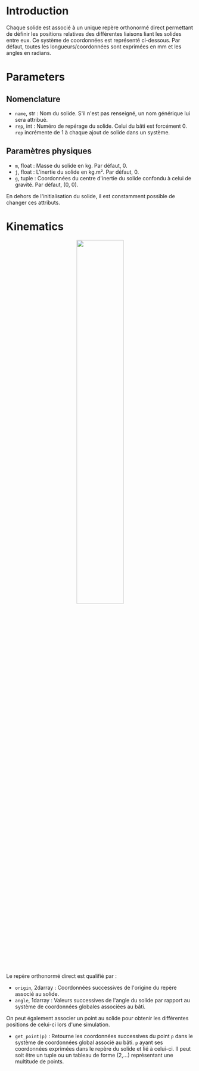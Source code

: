 # Introduction

Chaque solide est associé à un unique repère orthonormé direct permettant de définir les positions relatives des différentes liaisons liant les solides entre eux. 
Ce système de coordonnées est représenté ci-dessous. Par défaut, toutes les longueurs/coordonnées sont exprimées en mm et les angles en radians. 

# Parameters
## Nomenclature

- `name`, str : Nom du solide. S'il n'est pas renseigné, un nom générique lui sera attribué.
- `rep`, int : Numéro de repérage du solide. Celui du bâti est forcément 0. `rep` incrémente de 1 à chaque ajout de solide dans un système.

## Paramètres physiques

- `m`, float : Masse du solide en kg. Par défaut, 0. 
- `j`, float : L'inertie du solide en kg.m². Par défaut, 0. 
- `g`, tuple : Coordonnées du centre d'inertie du solide confondu à celui de gravité. Par défaut, (0, 0).

En dehors de l'initialisation du solide, il est constamment possible de changer ces attributs.

# Kinematics

<p align="center" width="100%">
    <img width="50%" src="https://user-images.githubusercontent.com/93446869/181019881-8785a058-e1c5-452c-afc3-cc42e11b8e5d.svg">
</p>

Le repère orthonormé direct est qualifié par :

- `origin`, 2darray : Coordonnées successives de l'origine du repère associé au solide.
- `angle`, 1darray : Valeurs successives de l'angle du solide par rapport au système de coordonnées globales associées au bâti.

On peut également associer un point au solide pour obtenir les différentes positions de celui-ci lors d'une simulation.

- `get_point(p)` : Retourne les coordonnées successives du point `p` dans le système de coordonnées global associé au bâti. `p` ayant ses coordonnées exprimées dans le repère du solide et lié à celui-ci. 
Il peut soit être un tuple ou un tableau de forme (2,...) représentant une multitude de points.
